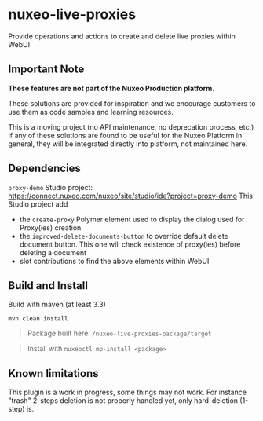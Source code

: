 # nuxeo-live-proxies
Provide operations and actions to create and delete live proxies within WebUI

## Important Note

**These features are not part of the Nuxeo Production platform.**

These solutions are provided for inspiration and we encourage customers to use them as code samples and learning resources.

This is a moving project (no API maintenance, no deprecation process, etc.) If any of these solutions are found to be useful for the Nuxeo Platform in general, they will be integrated directly into platform, not maintained here.

## Dependencies

`proxy-demo` Studio project: https://connect.nuxeo.com/nuxeo/site/studio/ide?project=proxy-demo
This Studio project add
* the `create-proxy` Polymer element used to display the dialog used for Proxy(ies) creation
* the `improved-delete-documents-button` to override default delete document button. This one will check existence of proxy(ies) before deleting a document
* slot contributions to find the above elements within WebUI

## Build and Install

Build with maven (at least 3.3)

```
mvn clean install
```
> Package built here: `/nuxeo-live-proxies-package/target`

> Install with `nuxeoctl mp-install <package>`

## Known limitations
This plugin is a work in progress, some things may not work. For instance "trash" 2-steps deletion is not properly handled yet, only hard-deletion (1-step) is.
